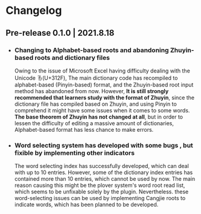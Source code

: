 # Changelog

## Pre-release 0.1.0 | 2021.8.18

* ### Changing to Alphabet-based roots and abandoning Zhuyin-based roots and dictionary files

  Owing to the issue of Microsoft Excel having difficulty dealing with the Unicode ㄯ(U+312F), The main dictionary code has recompiled to alphabet-based (Pinyin-based) format, and the Zhuyin-based root input method has abandoned from now. 
  However, **It is still strongly recommended that learners study with the format of Zhuyin**, since the dictionary file has compiled based on Zhuyin, and using Pinyin to comprehend it might have some issues when it comes to some words.
  **The base theorem of Zhuyin has not changed at all**, but in order to lessen the difficulty of editing a massive amount of dictionaries, Alphabet-based format has less chance to make errors. 

* ### Word selecting  system has developed with some bugs , but fixible by implementing other indicators

  The word selecting index has successfully developed, which can deal with up to 10 entries. 
  However, some of the dictionary index entries has contained more than 10 entries, which cannot be used by now. 
  The main reason causing this might be the plover system's word root read list, which seems to be unfixable solely by the plugin.
  Nevertheless. these word-selecting issues can be used by implementing Cangjie roots to indicate words, which has been planned to be developed. 

  